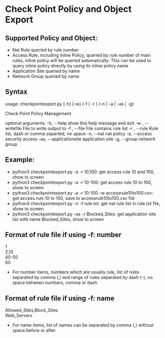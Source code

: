 # Check Point Policy and Object Export
## Supported Policy and Object:
- Nat Rule queried by rule number
- Access Rule, including inline Policy, queried by rule number of main rules, inline policy will be queried automatically. This can be used to query inline policy directly by using its inline policy name
- Application Site queried by name
- Network Group queried by name

## Syntax
usage: checkpointexport.py [-h] [-w] (-f  | -r ) (-n | -a | -as | -g)

Check Point Policy Management

optional arguments:
  -h, --help                show this help message and exit
  -w , --writefile          File to write output to
  -f , --file               File contains rule list
  -r , --rule               Rule list, dash or comma separted, no space
  -n, --nat                 nat policy
  -a, --access              security access
  -as, --applicationsite    applicaiton site
  -g, --group               network group

## Example:
- python3 checkpointexport.py -a -r 10,100: get access rule 10 and 100, show to screen
- python3 checkpointexport.py -a -r 10-100: get access rule 10 to 100, show to screen
- python3 checkpointexport.py -a -r 10-100 -w accessrule10to100.csv: get access rule 10 to 100, save to accessrule10to100.csv file
- python3 checkpointexport.py -n -f rule.txt: get nat rule list in rule.txt file, show to screen
- python3 checkpointexport.py -as -r Blocked_Sites: get application site list with name Blocked_Sites, show to screen

## Format of rule file if using -f: number

1  
2,10  
40-50  
60

- For number items, numbers which are usually rule, list of rules separated by comma (,) and range of rules separated by dash (-), no space between numbers, comma or dash

## Format of rule file if using -f: name  

Allowed_Sites,Block_Sites  
Web_Servers  

- For name items, list of names can be separated by comma (,) without space before or after. 



